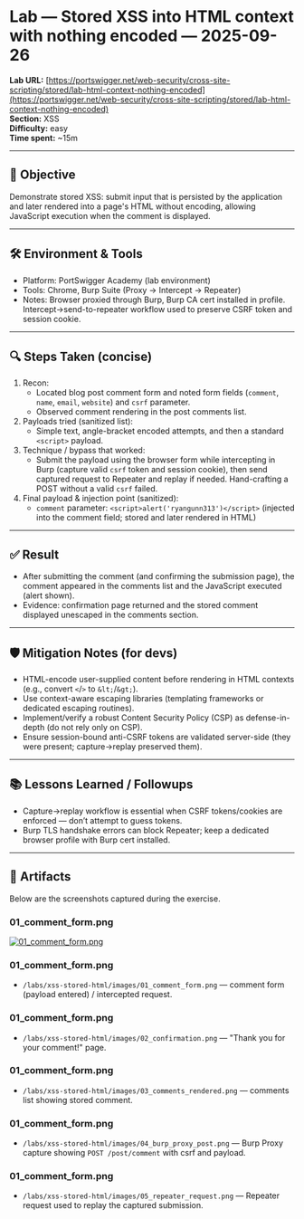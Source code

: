 # Lab — Stored XSS into HTML context with nothing encoded — 2025-09-26
**Lab URL:** [https://portswigger.net/web-security/cross-site-scripting/stored/lab-html-context-nothing-encoded](https://portswigger.net/web-security/cross-site-scripting/stored/lab-html-context-nothing-encoded)  
**Section:** XSS  
**Difficulty:** easy  
**Time spent:** ~15m

---

## 🎯 Objective
Demonstrate stored XSS: submit input that is persisted by the application and later rendered into a page's HTML without encoding, allowing JavaScript execution when the comment is displayed.

---

## 🛠️ Environment & Tools
- Platform: PortSwigger Academy (lab environment)  
- Tools: Chrome, Burp Suite (Proxy → Intercept → Repeater)  
- Notes: Browser proxied through Burp, Burp CA cert installed in profile. Intercept→send-to-repeater workflow used to preserve CSRF token and session cookie.

---

## 🔍 Steps Taken (concise)
1. Recon:
   - Located blog post comment form and noted form fields (`comment`, `name`, `email`, `website`) and `csrf` parameter.
   - Observed comment rendering in the post comments list.
2. Payloads tried (sanitized list):
   - Simple text, angle-bracket encoded attempts, and then a standard `<script>` payload.
3. Technique / bypass that worked:
   - Submit the payload using the browser form while intercepting in Burp (capture valid `csrf` token and session cookie), then send captured request to Repeater and replay if needed. Hand-crafting a POST without a valid `csrf` failed.
4. Final payload & injection point (sanitized):
   - `comment` parameter: `<script>alert('ryangunn313')</script>` (injected into the comment field; stored and later rendered in HTML)

---

## ✅ Result
- After submitting the comment (and confirming the submission page), the comment appeared in the comments list and the JavaScript executed (alert shown).  
- Evidence: confirmation page returned and the stored comment displayed unescaped in the comments section.

---

## 🛡️ Mitigation Notes (for devs)
- HTML-encode user-supplied content before rendering in HTML contexts (e.g., convert `<`/`>` to `&lt;`/`&gt;`).  
- Use context-aware escaping libraries (templating frameworks or dedicated escaping routines).  
- Implement/verify a robust Content Security Policy (CSP) as defense-in-depth (do not rely only on CSP).  
- Ensure session-bound anti-CSRF tokens are validated server-side (they were present; capture→replay preserved them).

---

## 📚 Lessons Learned / Followups
- Capture→replay workflow is essential when CSRF tokens/cookies are enforced — don’t attempt to guess tokens.  
- Burp TLS handshake errors can block Repeater; keep a dedicated browser profile with Burp cert installed.  

---

## 📂 Artifacts
Below are the screenshots captured during the exercise.


### 01_comment_form.png

[![01_comment_form.png](evidence/01_comment_form.png)](evidence/01_comment_form.png)

### 01_comment_form.png
  - `/labs/xss-stored-html/images/01_comment_form.png` — comment form (payload entered) / intercepted request.  

### 01_comment_form.png
  - `/labs/xss-stored-html/images/02_confirmation.png` — "Thank you for your comment!" page.  

### 01_comment_form.png
  - `/labs/xss-stored-html/images/03_comments_rendered.png` — comments list showing stored comment.  

### 01_comment_form.png
  - `/labs/xss-stored-html/images/04_burp_proxy_post.png` — Burp Proxy capture showing `POST /post/comment` with csrf and payload.  

### 01_comment_form.png
  - `/labs/xss-stored-html/images/05_repeater_request.png` — Repeater request used to replay the captured submission. 
